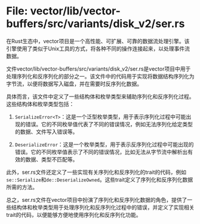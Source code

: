 # File: vector/lib/vector-buffers/src/variants/disk_v2/ser.rs

在Rust生态中，vector项目是一个高性能、可扩展、可靠的数据流处理引擎。该引擎使用了类似于Unix工具的方式，将各种不同的操作连接起来，以处理事件流数据。

文件vector/lib/vector-buffers/src/variants/disk_v2/ser.rs是vector项目中用于处理序列化和反序列化的部分之一。该文件中的代码用于实现将数据结构序列化为字节流，以便将数据写入磁盘，并在需要时反序列化数据。

具体而言，该文件中定义了一些结构体和枚举类型来辅助序列化和反序列化过程。这些结构体和枚举类型包括：

1. `SerializeError<T>`：这是一个泛型枚举类型，用于表示序列化过程中可能出现的错误。它的不同枚举值代表了不同的错误情况，例如无法序列化给定类型的数据、文件写入错误等。

2. `DeserializeError`：这是一个枚举类型，用于表示反序列化过程中可能出现的错误。它的不同枚举值表示了不同的错误情况，比如无法从字节流中解析出有效的数据、类型不匹配等。

此外，ser.rs文件还定义了一些实现有关序列化和反序列化的trait的代码，例如`se::Serialize`和`de::DeserializeOwned`。这些trait定义了序列化和反序列化数据所需的方法。

总之，ser.rs文件在vector项目中扮演了序列化和反序列化数据的角色，提供了一些结构体和枚举类型用于处理序列化和反序列化过程中的错误，并定义了实现相关trait的代码，以便能够方便地使用序列化和反序列化功能。

